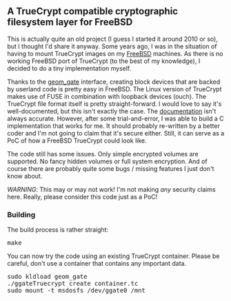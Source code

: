 ## A TrueCrypt compatible cryptographic filesystem layer for FreeBSD

This is actually quite an old project (I guess I started it around 2010 or so), 
but I thought I'd share it anyway. Some years ago, I was in the situation of 
having to mount TrueCrypt images on my [FreeBSD](http://www.freebsd.org) 
machines. As there is no working FreeBSD port of TrueCrypt (to the best of my 
knowledge), I decided to do a tiny implementation myself.

Thanks to the [geom\_gate](http://people.freebsd.org/~pjd/pubs/GEOM_Gate.pdf) 
interface, creating block devices that are backed by userland code is pretty
easy in FreeBSD. The Linux version of TrueCrypt makes use of FUSE in combination
with loopback devices (ouch). The TrueCrypt file format itself is pretty
straight-forward. I would love to say it's well-documented, but this isn't
exactly the case. The [documentation](http://www.truecrypt.org/docs/) isn't 
always accurate. However, after some trial-and-error, I was able to build a C 
implementation that works for me. It should probably re-written by a better
coder and I'm not going to claim that it's secure either. Still, it can serve as
a PoC of how a FreeBSD TrueCrypt could look like.

The code still has some issues. Only simple encrypted volumes are supported. No 
fancy hidden volumes or full system encryption. And of course there are probably 
quite some bugs / missing features I just don't know about.

_WARNING_: This may or may not work! I'm not making *any* security claims here.
Really, please consider this code just as a PoC!

### Building
The build process is rather straight:
<pre>
make
</pre>

You can now try the code using an existing TrueCrypt container. Please be
careful, don't use a container that contains any important data.
<pre>
sudo kldload geom_gate
./ggateTruecrypt create container.tc
sudo mount -t msdosfs /dev/ggate0 /mnt
</pre>

